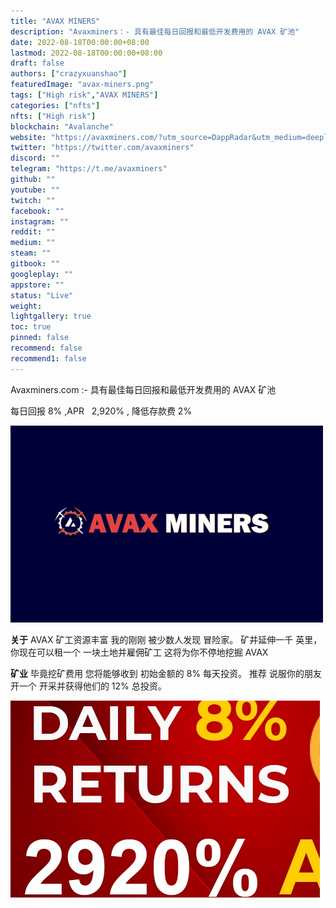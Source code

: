 ```yaml
---
title: "AVAX MINERS"
description: "Avaxminers：- 具有最佳每日回报和最低开发费用的 AVAX 矿池"
date: 2022-08-18T00:00:00+08:00
lastmod: 2022-08-18T00:00:00+08:00
draft: false
authors: ["crazyxuanshao"]
featuredImage: "avax-miners.png"
tags: ["High risk","AVAX MINERS"]
categories: ["nfts"]
nfts: ["High risk"]
blockchain: "Avalanche"
website: "https://avaxminers.com/?utm_source=DappRadar&utm_medium=deeplink&utm_campaign=visit-website"
twitter: "https://twitter.com/avaxminers"
discord: ""
telegram: "https://t.me/avaxminers"
github: ""
youtube: ""
twitch: ""
facebook: ""
instagram: ""
reddit: ""
medium: ""
steam: ""
gitbook: ""
googleplay: ""
appstore: ""
status: "Live"
weight: 
lightgallery: true
toc: true
pinned: false
recommend: false
recommend1: false
---
```

<p>Avaxminers.com :- 具有最佳每日回报和最低开发费用的 AVAX 矿池</p>
<p>每日回报&nbsp;8% ,APR&nbsp; &nbsp;2,920% , 降低存款费 2%&nbsp; &nbsp; &nbsp; &nbsp; &nbsp; &nbsp; &nbsp; &nbsp; &nbsp; &nbsp; &nbsp; &nbsp; &nbsp; &nbsp; &nbsp; &nbsp; &nbsp; &nbsp; &nbsp; &nbsp;</p>

![saifnis](saifnis.png)

**关于**
AVAX 矿工资源丰富
我的刚刚
被少数人发现
冒险家。
矿井延伸一千
英里，你现在可以租一个
一块土地并雇佣矿工
这将为你不停地挖掘 AVAX

**矿业**
毕竟挖矿费用
您将能够收到
初始金额的 8%
每天投资。
推荐
说服你的朋友开一个
开采并获得他们的 12%
总投资。

![gsdomngo](gsdomngo.png)